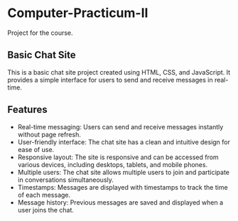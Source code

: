 # Computer-Practicum-II
Project for the course.

## Basic Chat Site

This is a basic chat site project created using HTML, CSS, and JavaScript. It provides a simple interface for users to send and receive messages in real-time.

## Features

- Real-time messaging: Users can send and receive messages instantly without page refresh.
- User-friendly interface: The chat site has a clean and intuitive design for ease of use.
- Responsive layout: The site is responsive and can be accessed from various devices, including desktops, tablets, and mobile phones.
- Multiple users: The chat site allows multiple users to join and participate in conversations simultaneously.
- Timestamps: Messages are displayed with timestamps to track the time of each message.
- Message history: Previous messages are saved and displayed when a user joins the chat.

